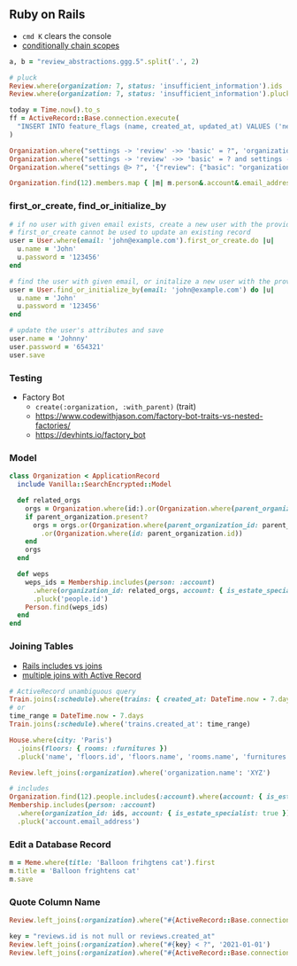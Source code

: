 ## Ruby on Rails

- `cmd K` clears the console
- [conditionally chain scopes](https://stackoverflow.com/questions/38136110/best-way-to-conditionally-chain-scopes)

```ruby
a, b = "review_abstractions.ggg.5".split('.', 2)

# pluck
Review.where(organization: 7, status: 'insufficient_information').ids
Review.where(organization: 7, status: 'insufficient_information').pluck(:id)

today = Time.now().to_s
ff = ActiveRecord::Base.connection.execute(
  "INSERT INTO feature_flags (name, created_at, updated_at) VALUES ('new_review_ui', '#{today}', '#{today}')"
)

Organization.where("settings -> 'review' ->> 'basic' = ?", 'organization')
Organization.where("settings -> 'review' ->> 'basic' = ? and settings -> 'review' ->> 'ultra' = ?", 'vanilla', 'vanilla').count
Organization.where("settings @> ?", '{"review": {"basic": "organization", "ultra": "organization"}}')

Organization.find(12).members.map { |m| m.person&.account&.email_address }
```

### first_or_create, find_or_initialize_by

```ruby
# if no user with given email exists, create a new user with the provided attributes
# first_or_create cannot be used to update an existing record
user = User.where(email: 'john@example.com').first_or_create.do |u|
  u.name = 'John'
  u.password = '123456'
end

# find the user with given email, or initalize a new user with the provided attributes
user = User.find_or_initialize_by(email: 'john@example.com') do |u|
  u.name = 'John'
  u.password = '123456'
end

# update the user's attributes and save
user.name = 'Johnny'
user.password = '654321'
user.save
```

### Testing

- Factory Bot
  - `create(:organization, :with_parent)` (trait)
  - https://www.codewithjason.com/factory-bot-traits-vs-nested-factories/
  - https://devhints.io/factory_bot

### Model

```ruby
class Organization < ApplicationRecord
  include Vanilla::SearchEncrypted::Model

  def related_orgs
    orgs = Organization.where(id:).or(Organization.where(parent_organization_id: parent_organization.id))
    if parent_organization.present?
      orgs = orgs.or(Organization.where(parent_organization_id: parent_organization.id))
        .or(Organization.where(id: parent_organization.id))
    end
    orgs
  end

  def weps
    weps_ids = Membership.includes(person: :account)
      .where(organization_id: related_orgs, account: { is_estate_specialist: true })
      .pluck('people.id')
    Person.find(weps_ids)
  end
end
```

### Joining Tables

- [Rails includes vs joins](https://medium.com/@swapnilggourshete/rails-includes-vs-joins-9bf3a8ada00)
- [multiple joins with Active Record](https://www.ananunesdasilva.com/posts/multiple-joins-with-activerecord)

```ruby
# ActiveRecord unambiguous query
Train.joins(:schedule).where(trains: { created_at: DateTime.now - 7.days })
# or
time_range = DateTime.now - 7.days
Train.joins(:schedule).where('trains.created_at': time_range)

House.where(city: 'Paris')
  .joins(floors: { rooms: :furnitures })
  .pluck('name', 'floors.id', 'floors.name', 'rooms.name', 'furnitures.name')

Review.left_joins(:organization).where('organization.name': 'XYZ')

# includes
Organization.find(12).people.includes(:account).where(account: { is_estate_specialist: true }).ids
Membership.includes(person: :account)
  .where(organization_id: ids, account: { is_estate_specialist: true })
  .pluck('account.email_address')
```

### Edit a Database Record

```ruby
m = Meme.where(title: 'Balloon frihgtens cat').first
m.title = 'Balloon frightens cat'
m.save
```

### Quote Column Name

```ruby
Review.left_joins(:organization).where("#{ActiveRecord::Base.connection.quote_column_name('reviews')}.#{ActiveRecord::Base.connection.quote_column_name('created_at')} < ?", '2021-01-01')

key = "reviews.id is not null or reviews.created_at"
Review.left_joins(:organization).where("#{key} < ?", '2021-01-01')
Review.left_joins(:organization).where("#{ActiveRecord::Base.connection.quore_column_name(key)} < ?", '2021-01-01')
```
